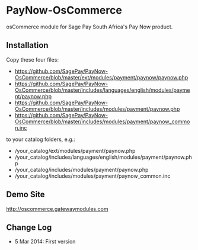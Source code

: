 PayNow-OsCommerce
=================

osCommerce module for Sage Pay South Africa's Pay Now product.

Installation
------------

Copy these four files:

* https://github.com/SagePay/PayNow-OsCommerce/blob/master/ext/modules/payment/paynow/paynow.php
* https://github.com/SagePay/PayNow-OsCommerce/blob/master/includes/languages/english/modules/payment/paynow.php
* https://github.com/SagePay/PayNow-OsCommerce/blob/master/includes/modules/payment/paynow.php
* https://github.com/SagePay/PayNow-OsCommerce/blob/master/includes/modules/payment/paynow_common.inc

to your catalog folders, e.g.:

* /your_catalog/ext/modules/payment/paynow.php
* /your_catalog/includes/languages/english/modules/payment/paynow.php
* /your_catalog/includes/modules/payment/paynow.php
* /your_catalog/includes/modules/payment/paynow_common.inc

Demo Site
---------
http://oscommerce.gatewaymodules.com

Change Log
----------
* 5 Mar 2014: First version
